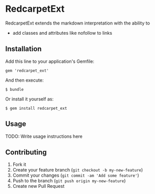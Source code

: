 # RedcarpetExt

RedcarpetExt extends the markdown interpretation with the ability to
 - add classes and attributes like nofollow to links

## Installation

Add this line to your application's Gemfile:

    gem 'redcarpet_ext'

And then execute:

    $ bundle

Or install it yourself as:

    $ gem install redcarpet_ext

## Usage

TODO: Write usage instructions here

## Contributing

1. Fork it
2. Create your feature branch (`git checkout -b my-new-feature`)
3. Commit your changes (`git commit -am 'Add some feature'`)
4. Push to the branch (`git push origin my-new-feature`)
5. Create new Pull Request

